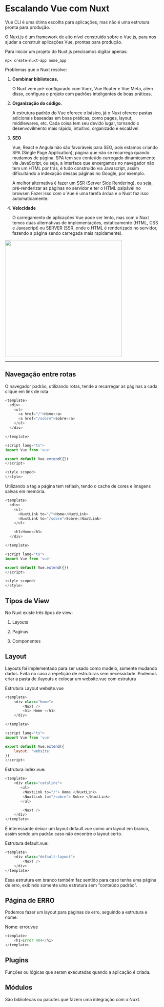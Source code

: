 # Escalando Vue com Nuxt

Vue CLI é uma ótima escolha para aplicações, mas não é uma estrutura pronta para produção.

O Nuxt.js é um framework de alto nível construído sobre o Vue.js, para nos ajudar a construir aplicações Vue, prontas para produção.

Para iniciar um projeto do Nuxt.js precisamos digitar apenas:

```
npx create-nuxt-app nome_app
```

Problemas que o Nuxt resolve:

1. **Combinar bibliotecas.**
   
   O Nuxt vem pré-configurado com Vuex, Vue Router e Vue Meta, além disso, configura o projeto com padrões inteligentes de boas práticas.

2. **Organização do código.**
   
   A estrutura padrão do Vue oferece o básico, já o Nuxt oferece pastas adicionais baseadas em boas práticas, como pages, layout, middlewares, etc. Cada coisa tem seu devido lugar, tornando o desenvovilmento mais rápido, intuitivo, organizado e escalável.

3. **SEO**
   
   Vue, React e Angula não são favoráveis para SEO, pois estamos criando SPA (Single Page Application), página que não se recarrega quando mudamos de página. SPA tem seu conteúdo carregado dinamicamente via JavaScript, ou seja, a interface que enxergamos no navegador não tem um HTML por trás, é tudo construído via Javascript, assim dificultando a indexação dessas páginas no Google, por exemplo.
   
   A melhor alternativa é fazer um SSR (Server Side Rendering), ou seja, pré-renderizar as páginas no servidor e ter o HTML palpável no browser. Fazer isso com o Vue é uma tarefa árdua e o Nuxt faz isso automaticamente.

4. **Velocidade**
   
   O carregamento de aplicações Vue pode ser lento, mas com o Nuxt temos duas alternativas de implementações, estaticamente (HTML, CSS e Javascript) ou SERVER (SSR, onde o HTML é renderizado no servidor, fazendo a página sendo carregada mais rapidamente).

<img title="" src="file:///C:/Users/artur/AppData/Roaming/marktext/images/2022-07-14-20-51-41-image.png" alt="" width="382" data-align="center">

---

## Navegação entre rotas

O navegador padrão, utilizando rotas, tende a recarregar as páginas a cada clique em link de rota

```javascript
<template>
  <div>
    <ul>
      <a href="/">Home</a>
      <a href="/sobre">Sobre</a>
    </ul>
  </div>

</template>

<script lang="ts">
import Vue from 'vue'

export default Vue.extend({})
</script>

<style scoped>
</style>
```

Utilizando a tag <NuxtLink> a página tem reflash, tendo o cache de cores e imagens salvas em memória.

```javascript
<template>
  <div>
    <ul>
      <NuxtLink to="/">Home</NuxtLink>
      <NuxtLink to="/sobre">Sobre</NuxtLink>
    </ul>

    <h1>Home</h1>
  </div>

</template>

<script lang="ts">
import Vue from 'vue'

export default Vue.extend({})
</script>

<style scoped>
</style>
```

## Tipos de View

No Nuxt existe três tipos de view:

1. Layouts

2. Paginas

3. Componentes



## Layout

Layouts foi implementado para ser usado como modelo, somente mudando dados. Evita no caso a repetição de estruturas sem necessidade. Podemos criar a pasta de /layouts e colocar um website.vue com estrutura

Estrutura Layout website.vue

```javascript
<template>
    <div class="home">
        <Nuxt />
        <h1> Home </h1>
    </div>

</template>

<script lang="ts">
import Vue from 'vue'

export default Vue.extend({
    layout: 'website'
})
</script>


```

Estrutura index.vue:

```javascript
<template>
    <div class="cataline">
       <ul>
        <NuxtLink to="/"> Home </NuxtLink>
        <NuxtLink to="/sobre"> Sobre </NuxtLink>
       </ul>

        <Nuxt />
    </div>
</template>

```

É interessante deixar um layout default.vue como um layout em branco, assim sendo um padrão caso não encontre o layout certo.

Estrutura default.vue:

```javascript
<template>
    <div class="default-layout">
        <Nuxt />
    </div>
</template>
```

Essa estrutura em branco também faz sentido para caso tenha uma página de erro, exibindo somente uma estrutura sem "conteúdo padrão".

## Página de ERRO

Podemos fazer um layout para páginas de erro, seguindo a estrutura e nome:

Nome: error.vue

```javascript
<template>
    <h1>Error 404</h1>
</template>
```



## Plugins

Funções ou lógicas que seram executadas quando a aplicação é criada.

## Módulos

São bibliotecas ou pacotes que fazem uma integração com o Nuxt.




